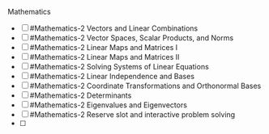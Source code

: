 Mathematics
- [ ]  #Mathematics-2 Vectors and Linear Combinations 
- [ ] #Mathematics-2 Vector Spaces, Scalar Products, and Norms
- [ ] #Mathematics-2 Linear Maps and Matrices I
- [ ] #Mathematics-2 Linear Maps and Matrices II
- [ ] #Mathematics-2 Solving Systems of Linear Equations
- [ ] #Mathematics-2 Linear Independence and Bases
- [ ] #Mathematics-2 Coordinate Transformations and Orthonormal Bases
- [ ] #Mathematics-2 Determinants
- [ ] #Mathematics-2 Eigenvalues and Eigenvectors
- [ ] #Mathematics-2 Reserve slot and interactive problem solving
- [ ] 